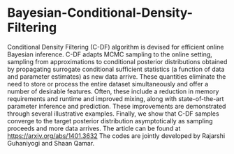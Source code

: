 # Bayesian-Conditional-Density-Filtering
Conditional Density Filtering (C-DF) algorithm is devised for efficient online Bayesian inference. C-DF adapts MCMC sampling to the online setting, sampling from approximations to conditional posterior distributions obtained by propagating surrogate conditional sufficient statistics (a function of data and parameter estimates) as new data arrive. These quantities eliminate the need to store or process the entire dataset simultaneously and offer a number of desirable features. Often, these include a reduction in memory requirements and runtime and improved mixing, along with state-of-the-art parameter inference and prediction. These improvements are demonstrated through several illustrative examples. Finally, we show that C-DF samples converge to the target posterior distribution asymptotically as sampling proceeds and more data arrives. The article can be found at https://arxiv.org/abs/1401.3632
The codes are jointly developed by Rajarshi Guhaniyogi and Shaan Qamar.
